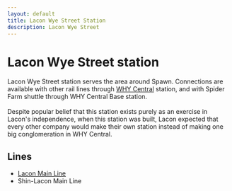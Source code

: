```yaml
---
layout: default
title: Lacon Wye Street Station
description: Lacon Wye Street
---
```


# Lacon Wye Street station

Lacon Wye Street station serves the area around Spawn. Connections are available with
other rail lines through [WHY Central](rail-stations/why-central) station, and with Spider Farm shuttle through
WHY Central Base station.<br><br>
Despite popular belief that this station exists purely as an exercise in Lacon's independence,
when this station was built, Lacon expected that every other company would make their own station
instead of making one big conglomeration in WHY Central.

## Lines

- [Lacon Main Line](rail-lines/lcn-main-line)
- Shin-Lacon Main Line
